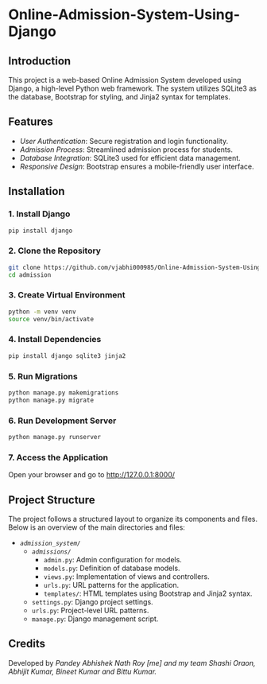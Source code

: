 # Online-Admission-System-Using-Django

## Introduction

This project is a web-based Online Admission System developed using Django, a high-level Python web framework. The system utilizes SQLite3 as the database, Bootstrap for styling, and Jinja2 syntax for templates.

## Features

- *User Authentication*: Secure registration and login functionality.
- *Admission Process*: Streamlined admission process for students.
- *Database Integration*: SQLite3 used for efficient data management.
- *Responsive Design*: Bootstrap ensures a mobile-friendly user interface.

## Installation

### 1. Install Django
```bash
pip install django
```

### 2. Clone the Repository
```bash
git clone https://github.com/vjabhi000985/Online-Admission-System-Using-Django.git
cd admission
```

### 3. Create Virtual Environment
```bash
python -m venv venv
source venv/bin/activate
```

### 4. Install Dependencies
```bash
pip install django sqlite3 jinja2
```

### 5. Run Migrations
```bash
python manage.py makemigrations
python manage.py migrate
```

### 6. Run Development Server
```bash
python manage.py runserver
```

### 7. Access the Application
Open your browser and go to http://127.0.0.1:8000/

## Project Structure

The project follows a structured layout to organize its components and files. Below is an overview of the main directories and files:

- *`admission_system/`*
  - *`admissions/`*
    - `admin.py`: Admin configuration for models.
    - `models.py`: Definition of database models.
    - `views.py`: Implementation of views and controllers.
    - `urls.py`: URL patterns for the application.
    - `templates/`: HTML templates using Bootstrap and Jinja2 syntax.
  - `settings.py`: Django project settings.
  - `urls.py`: Project-level URL patterns.
  - `manage.py`: Django management script.

 ## Credits
 Developed by *Pandey Abhishek Nath Roy [me] and my team Shashi Oraon, Abhijit Kumar, Bineet Kumar and Bittu Kumar.*
